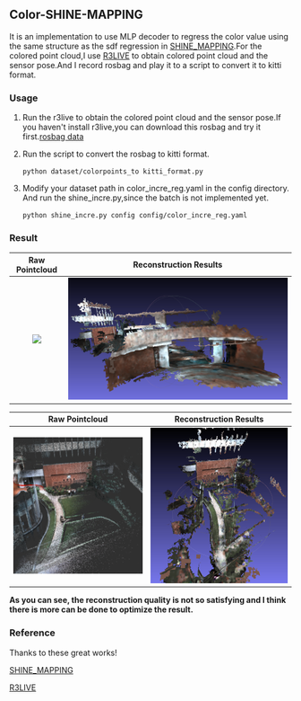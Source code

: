 ## Color-SHINE-MAPPING

It is an implementation to use MLP decoder to regress the color value using the same structure as the sdf regression in [SHINE_MAPPING](https://github.com/PRBonn/SHINE_mapping/issues/24).For the colored point cloud,I use [R3LIVE](https://github.com/hku-mars/r3live/) to obtain colored point cloud and the sensor pose.And I record rosbag and play it to a script to convert it to kitti format.

### Usage

1. Run the r3live to obtain the colored point cloud and the sensor pose.If you haven't install r3live,you can download this rosbag and try it first.[rosbag data](https://drive.google.com/file/d/1CccP_ii59UB_HPr5pQj-noFEpS86zUe7/view?usp=drive_link)
  
2. Run the script to convert the rosbag to kitti format.
   ```
   python dataset/colorpoints_to kitti_format.py
   ```

3. Modify your dataset path in color_incre_reg.yaml in the  config directory. And run the shine_incre.py,since the batch is not implemented yet.
   ```
   python shine_incre.py config config/color_incre_reg.yaml
   ```

### Result 


Raw Pointcloud | Reconstruction Results |
:-: | :-: |
<img src='https://github.com/ZorAttC/COLOR_SHINE_MAPPING/blob/master/IMG/2023-12-22%2020-36-17%20%E7%9A%84%E5%B1%8F%E5%B9%95%E6%88%AA%E5%9B%BE.png'> | <img src='https://github.com/ZorAttC/COLOR_SHINE_MAPPING/blob/master/IMG/2023-12-20%2022-38-00%20%E7%9A%84%E5%B1%8F%E5%B9%95%E6%88%AA%E5%9B%BE.png'> |


Raw Pointcloud | Reconstruction Results |
:-: | :-: |
<img src='https://github.com/ZorAttC/COLOR_SHINE_MAPPING/blob/master/IMG/2023-12-22%2020-33-58%20%E7%9A%84%E5%B1%8F%E5%B9%95%E6%88%AA%E5%9B%BE.png'> | <img src='https://github.com/ZorAttC/COLOR_SHINE_MAPPING/blob/master/IMG/2023-12-20%2022-39-17%20%E7%9A%84%E5%B1%8F%E5%B9%95%E6%88%AA%E5%9B%BE.png'> |


**As you can see, the reconstruction quality is not so satisfying and I think there is more can be done to optimize the result.**
### Reference
Thanks to these great works!

[SHINE_MAPPING](https://github.com/PRBonn/SHINE_mapping/issues/24)

[R3LIVE](https://github.com/hku-mars/r3live/)